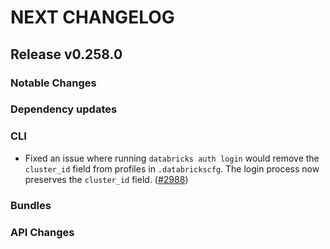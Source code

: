 # NEXT CHANGELOG

## Release v0.258.0

### Notable Changes

### Dependency updates

### CLI
* Fixed an issue where running `databricks auth login` would remove the `cluster_id` field from profiles in `.databrickscfg`. The login process now preserves the `cluster_id` field. ([#2988](https://github.com/databricks/cli/pull/2988))

### Bundles

### API Changes
